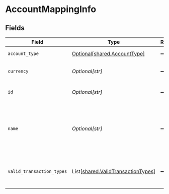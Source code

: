 # AccountMappingInfo


## Fields

| Field                                                                              | Type                                                                               | Required                                                                           | Description                                                                        | Example                                                                            |
| ---------------------------------------------------------------------------------- | ---------------------------------------------------------------------------------- | ---------------------------------------------------------------------------------- | ---------------------------------------------------------------------------------- | ---------------------------------------------------------------------------------- |
| `account_type`                                                                     | [Optional[shared.AccountType]](../../models/shared/accounttype.md)                 | :heavy_minus_sign:                                                                 | Type of the account.                                                               | Expense                                                                            |
| `currency`                                                                         | *Optional[str]*                                                                    | :heavy_minus_sign:                                                                 | Currency of the account.                                                           | GBP                                                                                |
| `id`                                                                               | *Optional[str]*                                                                    | :heavy_minus_sign:                                                                 | Unique identifier of account.                                                      | 6                                                                                  |
| `name`                                                                             | *Optional[str]*                                                                    | :heavy_minus_sign:                                                                 | Name of the account as it appears in the companies accounting software.            | Purchases                                                                          |
| `valid_transaction_types`                                                          | List[[shared.ValidTransactionTypes](../../models/shared/validtransactiontypes.md)] | :heavy_minus_sign:                                                                 | Supported transaction types for the account.                                       |                                                                                    |
